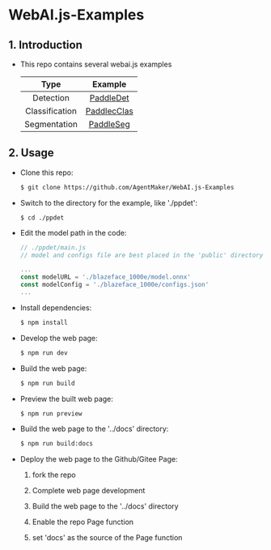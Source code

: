 # WebAI.js-Examples
## 1. Introduction
* This repo contains several webai.js examples

    |Type|Example|
    |:-:|:-:|
    |Detection|[PaddleDet](./ppdet)|
    |Classification|[PaddlecClas](./ppcls)|
    |Segmentation|[PaddleSeg](./ppseg)|

## 2. Usage
* Clone this repo:

    ```bash
    $ git clone https://github.com/AgentMaker/WebAI.js-Examples
    ```

* Switch to the directory for the example, like './ppdet':

    ```
    $ cd ./ppdet
    ```

* Edit the model path in the code:

    ```js
    // ./ppdet/main.js
    // model and configs file are best placed in the 'public' directory

    ...
    const modelURL = './blazeface_1000e/model.onnx'
    const modelConfig = './blazeface_1000e/configs.json'
    ...
    ```

* Install dependencies:

    ```bash
    $ npm install
    ```

* Develop the web page:

    ```bash
    $ npm run dev
    ```

* Build the web page:

    ```bash
    $ npm run build
    ```

* Preview the built web page:

    ```bash
    $ npm run preview
    ```

* Build the web page to the '../docs' directory:

    ```bash
    $ npm run build:docs
    ```

* Deploy the web page to the Github/Gitee Page:

    1. fork the repo

    2. Complete web page development

    3. Build the web page to the '../docs' directory

    4. Enable the repo Page function

    5. set 'docs' as the source of the Page function